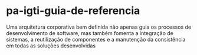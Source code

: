 # pa-igti-guia-de-referencia
Uma arquitetura corporativa bem definida não apenas guia os processos de desenvolvimento de software, mas também fomenta a integração de sistemas, a reutilização de componentes e a manutenção da consistência em todas as soluções desenvolvidas
